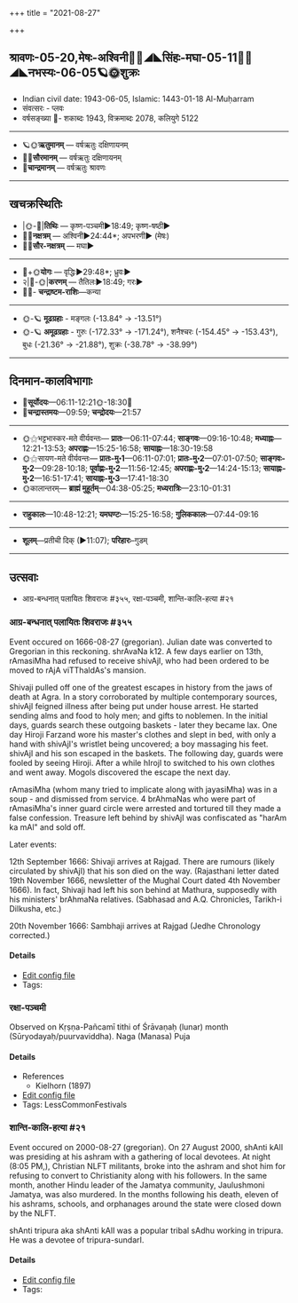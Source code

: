 +++
title = "2021-08-27"

+++
## श्रावणः-05-20,मेषः-अश्विनी🌛🌌◢◣सिंहः-मघा-05-11🌌🌞◢◣नभस्यः-06-05🪐🌞शुक्रः
- Indian civil date: 1943-06-05, Islamic: 1443-01-18 Al-Muḥarram
- संवत्सरः - प्लवः
- वर्षसङ्ख्या 🌛- शकाब्दः 1943, विक्रमाब्दः 2078, कलियुगे 5122
___________________
- 🪐🌞**ऋतुमानम्** — वर्षऋतुः दक्षिणायनम्
- 🌌🌞**सौरमानम्** — वर्षऋतुः दक्षिणायनम्
- 🌛**चान्द्रमानम्** — वर्षऋतुः श्रावणः
___________________


## खचक्रस्थितिः
- |🌞-🌛|**तिथिः** — कृष्ण-पञ्चमी►18:49; कृष्ण-षष्ठी►  
- 🌌🌛**नक्षत्रम्** — अश्विनी►24:44*; अपभरणी► (मेषः)  
- 🌌🌞**सौर-नक्षत्रम्** — मघा►  
___________________
- 🌛+🌞**योगः** — वृद्धिः►29:48*; ध्रुवः►  
- २|🌛-🌞|**करणम्** — तैतिलः►18:49; गरः►  
- 🌌🌛- **चन्द्राष्टम-राशिः**—कन्या  
___________________
- 🌞-🪐 **मूढग्रहाः** - मङ्गलः (-13.84° → -13.51°)
- 🌞-🪐 **अमूढग्रहाः** - गुरुः (-172.33° → -171.24°), शनैश्चरः (-154.45° → -153.43°), बुधः (-21.36° → -21.88°), शुक्रः (-38.78° → -38.99°)
___________________


## दिनमान-कालविभागाः
- 🌅**सूर्योदयः**—06:11-12:21🌞️-18:30🌇  
- 🌛**चन्द्रास्तमयः**—09:59; **चन्द्रोदयः**—21:57  
___________________
- 🌞⚝भट्टभास्कर-मते वीर्यवन्तः— **प्रातः**—06:11-07:44; **साङ्गवः**—09:16-10:48; **मध्याह्नः**—12:21-13:53; **अपराह्णः**—15:25-16:58; **सायाह्नः**—18:30-19:58  
- 🌞⚝सायण-मते वीर्यवन्तः— **प्रातः-मु॰1**—06:11-07:01; **प्रातः-मु॰2**—07:01-07:50; **साङ्गवः-मु॰2**—09:28-10:18; **पूर्वाह्णः-मु॰2**—11:56-12:45; **अपराह्णः-मु॰2**—14:24-15:13; **सायाह्नः-मु॰2**—16:51-17:41; **सायाह्नः-मु॰3**—17:41-18:30  
- 🌞कालान्तरम्— **ब्राह्मं मुहूर्तम्**—04:38-05:25; **मध्यरात्रिः**—23:10-01:31  
___________________
- **राहुकालः**—10:48-12:21; **यमघण्टः**—15:25-16:58; **गुलिककालः**—07:44-09:16  
___________________
- **शूलम्**—प्रतीची दिक् (►11:07); **परिहारः**–गुडम्  
___________________

## उत्सवाः
- आग्र-बन्धनात् पलायितः शिवराजः #३५५, रक्षा-पञ्चमी, शान्ति-कालि-हत्या #२१
### आग्र-बन्धनात् पलायितः शिवराजः #३५५

Event occured on 1666-08-27 (gregorian). Julian date was converted to Gregorian in this reckoning. shrAvaNa k12. A few days earlier on 13th, rAmasiMha had refused to receive shivAjI, who had been ordered to be moved to rAjA viTThaldAs's mansion.

Shivaji pulled off one of the greatest escapes in history from the jaws of death at Agra. In a story corroborated by multiple contemporary sources, shivAjI feigned illness after being put under house arrest. He started sending alms and food to holy men; and gifts to noblemen. In the initial days, guards search these outgoing baskets - later they became lax. One day Hiroji Farzand wore his master's clothes and slept in bed, with only a hand with shivAjI's wristlet being uncovered; a boy massaging his feet. shivAjI and his son escaped in the baskets. The following day, guards were fooled by seeing Hiroji. After a while hIrojI to switched to his own clothes and went away. Mogols discovered the escape the next day.

rAmasiMha (whom many tried to implicate along with jayasiMha) was in a soup - and dismissed from service. 4 brAhmaNas who were part of rAmasiMha's inner guard circle were arrested and tortured till they made a false confession. Treasure left behind by shivAjI was confiscated as "harAm ka mAl" and sold off.

Later events:

12th September 1666: Shivaji arrives at Rajgad. There are rumours (likely circulated by shivAjI) that his son died on the way. (Rajasthani letter dated 19th November 1666, newsletter of the Mughal Court dated 4th November 1666). In fact, Shivaji had left his son behind at Mathura, supposedly with his ministers' brAhmaNa relatives. (Sabhasad and A.Q. Chronicles, Tarikh-i Dilkusha, etc.) 

20th November 1666: Sambhaji arrives at Rajgad (Jedhe Chronology corrected.)


#### Details
- [Edit config file](https://github.com/jyotisham/adyatithi/tree/master/mahApuruSha/xatra-later/gregorian/day/08/27/Agra-bandhanAt_palAyitaH_shivarAjaH.toml)
- Tags: 


### रक्षा-पञ्चमी

Observed on Kṛṣṇa-Pañcamī tithi of Śrāvaṇaḥ (lunar) month (Sūryodayaḥ/puurvaviddha). Naga (Manasa) Puja

#### Details
- References
  - Kielhorn (1897)
- [Edit config file](https://github.com/jyotisham/adyatithi/tree/master/general/lunar_month/tithi/05/20/rakSA~paJcamI.toml)
- Tags: LessCommonFestivals


### शान्ति-कालि-हत्या #२१

Event occured on 2000-08-27 (gregorian). On 27 August 2000, shAnti kAlI was presiding at his ashram with a gathering of local devotees. At night (8:05 PM,), Christian NLFT militants, broke into the ashram and shot him for refusing to convert to Christianity along with his followers. In the same month, another Hindu leader of the Jamatya community, Jaulushmoni Jamatya, was also murdered. In the months following his death, eleven of his ashrams, schools, and orphanages around the state were closed down by the NLFT.

shAnti tripura aka shAnti kAlI was a popular tribal sAdhu working in tripura. He was a devotee of tripura-sundarI. 


#### Details
- [Edit config file](https://github.com/jyotisham/adyatithi/tree/master/mahApuruSha/xatra-later/gregorian/day/08/27/shAnti-kAli-hatyA.toml)
- Tags: 


